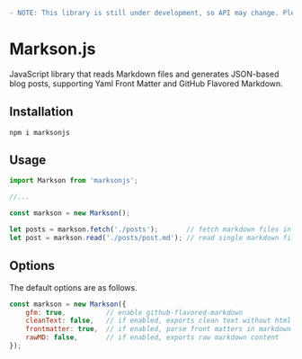 ```diff
- NOTE: This library is still under development, so API may change. Please do not use it in production environment.
```

# Markson.js

JavaScript library that reads Markdown files and generates JSON-based blog posts, supporting Yaml Front Matter and GitHub Flavored Markdown.

## Installation

```
npm i marksonjs
```

## Usage

```javascript
import Markson from 'marksonjs';

//...

const markson = new Markson();

let posts = markson.fetch('./posts');       // fetch markdown files in dir
let post = markson.read('./posts/post.md'); // read single markdown file
```

## Options

The default options are as follows.

```javascript
const markson = new Markson({
    gfm: true,          // enable github-flavored-markdown
    cleanText: false,   // if enabled, exports clean text without html tags and white spaces
    frontmatter: true,  // if enabled, parse front matters in markdown files
    rawMD: false,       // if enabled, exports raw markdown content
});
```